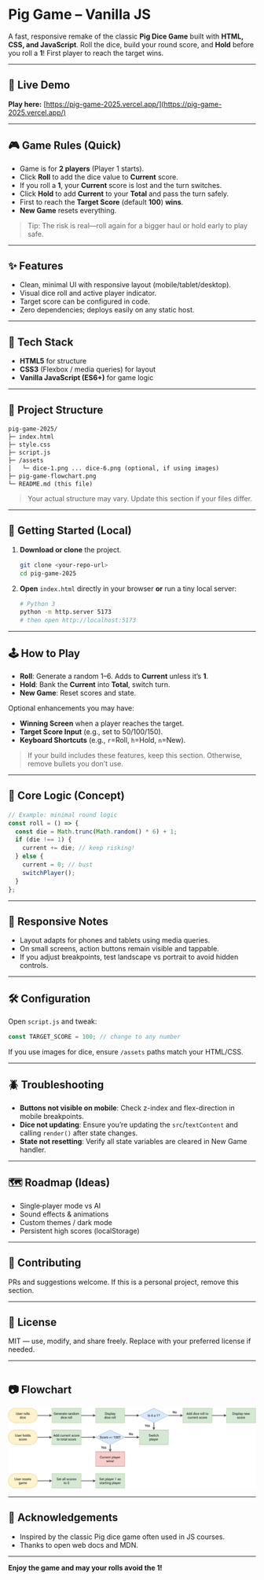 # Pig Game – Vanilla JS

A fast, responsive remake of the classic **Pig Dice Game** built with **HTML, CSS, and JavaScript**. Roll the dice, build your round score, and **Hold** before you roll a **1**! First player to reach the target wins.

---

## 🔗 Live Demo

**Play here:** [https://pig-game-2025.vercel.app/](https://pig-game-2025.vercel.app/)

---

## 🎮 Game Rules (Quick)

- Game is for **2 players** (Player 1 starts).
- Click **Roll** to add the dice value to **Current** score.
- If you roll a **1**, your **Current** score is lost and the turn switches.
- Click **Hold** to add **Current** to your **Total** and pass the turn safely.
- First to reach the **Target Score** (default **100**) **wins**.
- **New Game** resets everything.

> Tip: The risk is real—roll again for a bigger haul or hold early to play safe.

---

## ✨ Features

- Clean, minimal UI with responsive layout (mobile/tablet/desktop).
- Visual dice roll and active player indicator.
- Target score can be configured in code.
- Zero dependencies; deploys easily on any static host.

---

## 🧱 Tech Stack

- **HTML5** for structure
- **CSS3** (Flexbox / media queries) for layout
- **Vanilla JavaScript (ES6+)** for game logic

---

## 📁 Project Structure

```text
pig-game-2025/
├─ index.html
├─ style.css
├─ script.js
├─ /assets
│   └─ dice-1.png ... dice-6.png (optional, if using images)
├─ pig-game-flowchart.png
└─ README.md (this file)
```

> Your actual structure may vary. Update this section if your files differ.

---

## 🚀 Getting Started (Local)

1. **Download or clone** the project.

   ```bash
   git clone <your-repo-url>
   cd pig-game-2025
   ```

2. **Open** `index.html` directly in your browser **or** run a tiny local server:

   ```bash
   # Python 3
   python -m http.server 5173
   # then open http://localhost:5173
   ```

---

## 🕹️ How to Play

- **Roll**: Generate a random 1–6. Adds to **Current** unless it’s **1**.
- **Hold**: Bank the **Current** into **Total**, switch turn.
- **New Game**: Reset scores and state.

Optional enhancements you may have:

- **Winning Screen** when a player reaches the target.
- **Target Score Input** (e.g., set to 50/100/150).
- **Keyboard Shortcuts** (e.g., `r`=Roll, `h`=Hold, `n`=New).

> If your build includes these features, keep this section. Otherwise, remove bullets you don’t use.

---

## 🧪 Core Logic (Concept)

```js
// Example: minimal round logic
const roll = () => {
  const die = Math.trunc(Math.random() * 6) + 1;
  if (die !== 1) {
    current += die; // keep risking!
  } else {
    current = 0; // bust
    switchPlayer();
  }
};
```

---

## 📱 Responsive Notes

- Layout adapts for phones and tablets using media queries.
- On small screens, action buttons remain visible and tappable.
- If you adjust breakpoints, test landscape vs portrait to avoid hidden controls.

---

## 🛠️ Configuration

Open `script.js` and tweak:

```js
const TARGET_SCORE = 100; // change to any number
```

If you use images for dice, ensure `/assets` paths match your HTML/CSS.

---

## 🪲 Troubleshooting

- **Buttons not visible on mobile**: Check z-index and flex-direction in mobile breakpoints.
- **Dice not updating**: Ensure you’re updating the `src`/`textContent` and calling `render()` after state changes.
- **State not resetting**: Verify all state variables are cleared in New Game handler.

---

## 🗺️ Roadmap (Ideas)

- Single‑player mode vs AI
- Sound effects & animations
- Custom themes / dark mode
- Persistent high scores (localStorage)

---

## 🤝 Contributing

PRs and suggestions welcome. If this is a personal project, remove this section.

---

## 📜 License

MIT — use, modify, and share freely. Replace with your preferred license if needed.

---

```md

```

## 📷 Flowchart

<p align="center">
  <img src="./pig-game-flowchart.png" alt="Pig Game Flowchart" width="600">
</p>

---

## 🙌 Acknowledgements

- Inspired by the classic Pig dice game often used in JS courses.
- Thanks to open web docs and MDN.

---

**Enjoy the game and may your rolls avoid the 1!**
